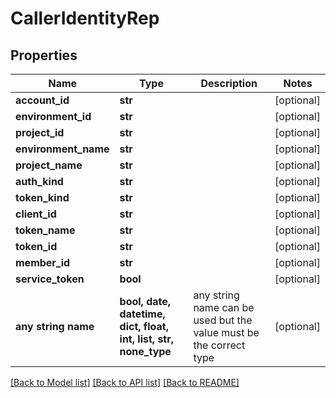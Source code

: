# CallerIdentityRep


## Properties
Name | Type | Description | Notes
------------ | ------------- | ------------- | -------------
**account_id** | **str** |  | [optional] 
**environment_id** | **str** |  | [optional] 
**project_id** | **str** |  | [optional] 
**environment_name** | **str** |  | [optional] 
**project_name** | **str** |  | [optional] 
**auth_kind** | **str** |  | [optional] 
**token_kind** | **str** |  | [optional] 
**client_id** | **str** |  | [optional] 
**token_name** | **str** |  | [optional] 
**token_id** | **str** |  | [optional] 
**member_id** | **str** |  | [optional] 
**service_token** | **bool** |  | [optional] 
**any string name** | **bool, date, datetime, dict, float, int, list, str, none_type** | any string name can be used but the value must be the correct type | [optional]

[[Back to Model list]](../README.md#documentation-for-models) [[Back to API list]](../README.md#documentation-for-api-endpoints) [[Back to README]](../README.md)


